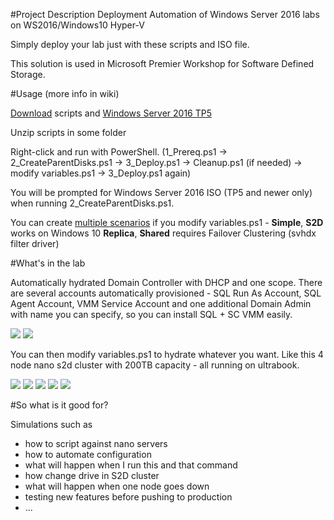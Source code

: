 #Project Description
 Deployment Automation of Windows Server 2016 labs on WS2016/Windows10 Hyper-V

 Simply deploy your lab just with these scripts and ISO file.

 This solution is used in Microsoft Premier Workshop for Software Defined Storage.

#Usage (more info in wiki)

 [Download](https://github.com/Microsoft/ws2016lab/blob/master/scripts.zip?raw=true) scripts and [Windows Server 2016 TP5](https://www.microsoft.com/en-us/evalcenter/evaluate-windows-server-technical-preview) 
 
 Unzip scripts in some folder
 
 Right-click and run with PowerShell. (1_Prereq.ps1 -> 2_CreateParentDisks.ps1 -> 3_Deploy.ps1 -> Cleanup.ps1 (if needed) -> modify variables.ps1 -> 3_Deploy.ps1 again)

 You will be prompted for Windows Server 2016 ISO (TP5 and newer only) when running 2_CreateParentDisks.ps1. 

 You can create [multiple scenarios](https://github.com/Microsoft/ws2016lab/wiki/variables.ps1-examples) if you modify variables.ps1 - **Simple**, **S2D** works on Windows 10
 **Replica**, **Shared** requires Failover Clustering (svhdx filter driver)

#What's in the lab

Automatically hydrated Domain Controller with DHCP and one scope. There are several accounts automatically provisioned - SQL Run As Account, SQL Agent Account,  VMM Service Account and one additional Domain Admin with name you can specify, so you can install SQL + SC VMM easily.

![](https://github.com/Microsoft/ws2016lab/blob/master/Docs/Screenshots/dhcp01.png)
![](https://github.com/Microsoft/ws2016lab/blob/master/Docs/Screenshots/ActiveDirectory01.PNG)

You can then modify variables.ps1 to hydrate whatever you want. Like this 4 node nano s2d cluster with 200TB capacity - all running on ultrabook.

![](https://github.com/Microsoft/ws2016lab/blob/master/Docs/Screenshots/HVConsole01.png)
![](https://github.com/Microsoft/ws2016lab/blob/master/Docs/Screenshots/ServerManager01.png)
![](https://github.com/Microsoft/ws2016lab/blob/master/Docs/Screenshots/FCConsole01.png)
![](https://github.com/Microsoft/ws2016lab/blob/master/Docs/Screenshots/FCConsole02.png)
![](https://github.com/Microsoft/ws2016lab/blob/master/Docs/Screenshots/FCConsole03.png)

#So what is it good for?

Simulations such as
* how to script against nano servers
* how to automate configuration
* what will happen when I run this and that command
* how change drive in S2D cluster
* what will happen when one node goes down
* testing new features before pushing to production
* ...

